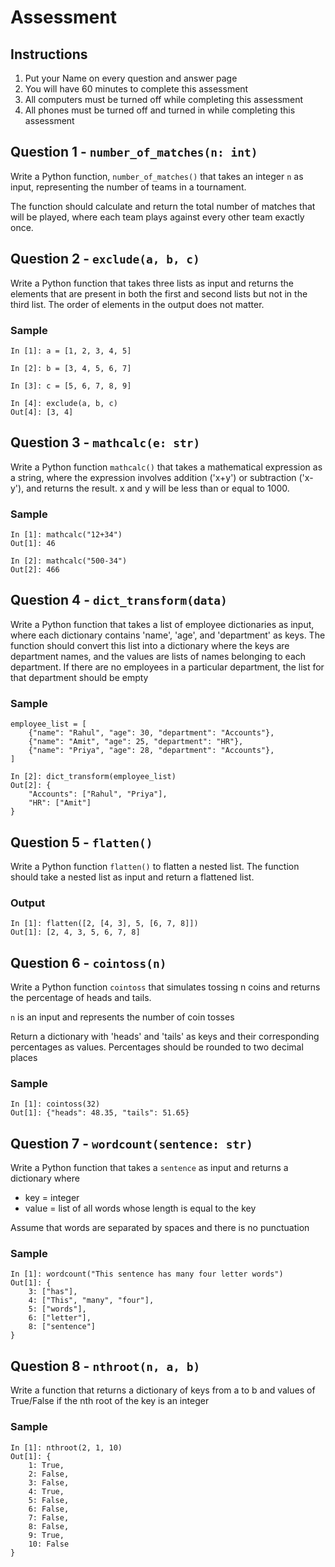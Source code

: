 # Assessment

## Instructions

1. Put your Name on every question and answer page
2. You will have 60 minutes to complete this assessment
3. All computers must be turned off while completing this assessment
4. All phones must be turned off and turned in while completing this assessment

## Question 1 - `number_of_matches(n: int)`

Write a Python function, `number_of_matches()` that takes an integer `n` as input, representing the number of teams in a tournament. 

The function should calculate and return the total number of matches that will be played, where each team plays against every other team exactly once.

## Question 2 - `exclude(a, b, c)`

Write a Python function that takes three lists as input and returns the elements that are present in both the first and second lists but not in the third list. The order of elements in the output does not matter.

### Sample

```
In [1]: a = [1, 2, 3, 4, 5]

In [2]: b = [3, 4, 5, 6, 7]

In [3]: c = [5, 6, 7, 8, 9]

In [4]: exclude(a, b, c)
Out[4]: [3, 4]
```

## Question 3 - `mathcalc(e: str)`

Write a Python function `mathcalc()` that takes a mathematical expression as a string, where the expression involves addition ('x+y') or subtraction ('x-y'), and returns the result. x and y will be less than or equal to 1000.

### Sample

```
In [1]: mathcalc("12+34")
Out[1]: 46
```
```
In [2]: mathcalc("500-34")
Out[2]: 466
```

## Question 4 - `dict_transform(data)`

Write a Python function that takes a list of employee dictionaries as input, where each dictionary contains 'name', 'age', and 'department' as keys. The function should convert this list into a dictionary where the keys are department names, and the values are lists of names belonging to each department. If there are no employees in a particular department, the list for that department should be empty

### Sample

```
employee_list = [
    {"name": "Rahul", "age": 30, "department": "Accounts"},
    {"name": "Amit", "age": 25, "department": "HR"},
    {"name": "Priya", "age": 28, "department": "Accounts"},
]
```

```
In [2]: dict_transform(employee_list)
Out[2]: {
    "Accounts": ["Rahul", "Priya"],
    "HR": ["Amit"]
}
```

## Question 5 - `flatten()`

Write a Python function `flatten()` to flatten a nested list. The function should take a nested list as input and return a flattened list. 

### Output

```
In [1]: flatten([2, [4, 3], 5, [6, 7, 8]])
Out[1]: [2, 4, 3, 5, 6, 7, 8]
```

## Question 6 - `cointoss(n)`

Write a Python function `cointoss` that simulates tossing n coins and returns the percentage of heads and tails. 

`n` is an input and represents the number of coin tosses

Return a dictionary with 'heads' and 'tails' as keys and their corresponding percentages as values. Percentages should be rounded to two decimal places

### Sample

```
In [1]: cointoss(32)
Out[1]: {"heads": 48.35, "tails": 51.65}
```

## Question 7 - `wordcount(sentence: str)`

Write a Python function that takes a `sentence` as input and returns a dictionary where 
- key = integer
- value = list of all words whose length is equal to the key

Assume that words are separated by spaces and there is no punctuation

### Sample

```
In [1]: wordcount("This sentence has many four letter words")
Out[1]: {
    3: ["has"], 
    4: ["This", "many", "four"], 
    5: ["words"], 
    6: ["letter"], 
    8: ["sentence"]
}
```

## Question 8 - `nthroot(n, a, b)`

Write a function that returns a dictionary of keys from a to b and values of True/False if the nth root of the key is an integer

### Sample

```
In [1]: nthroot(2, 1, 10)
Out[1]: {
	1: True,
	2: False,
	3: False,
	4: True,
	5: False,
	6: False,
	7: False,
	8: False,
	9: True,
	10: False
}
```
